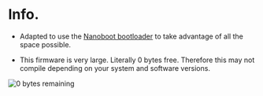 # Info.
* Adapted to use the [Nanoboot bootloader](https://github.com/volium/nanoBoot) to take advantage of all the space possible. 

* This firmware is very large. Literally 0 bytes free. Therefore this may not compile depending on your system and software versions. 

![0 bytes remaining](https://raw.githubusercontent.com/toastedmangoes/6col/master/images/0-bytes.png)
